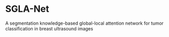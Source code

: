 # SGLA-Net
A segmentation knowledge-based global-local attention network for tumor classification in breast ultrasound images
